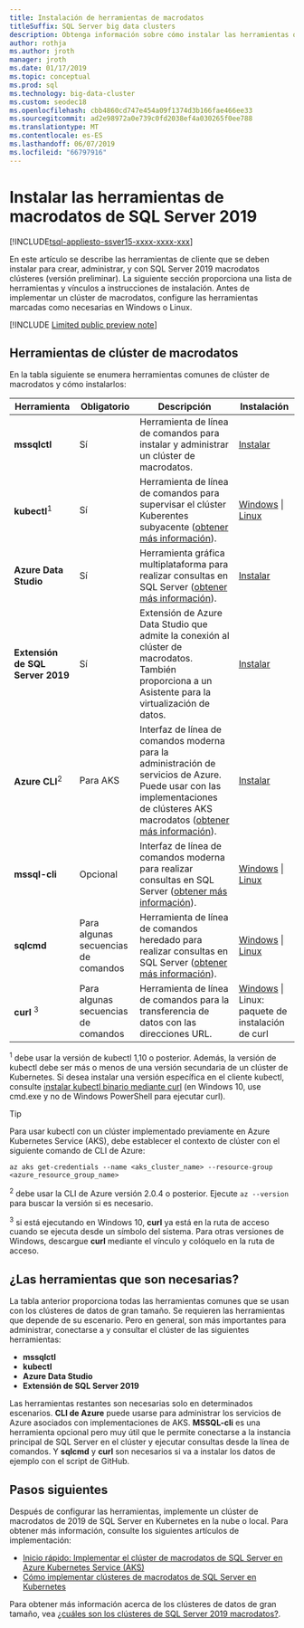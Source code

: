 ```yaml
---
title: Instalación de herramientas de macrodatos
titleSuffix: SQL Server big data clusters
description: Obtenga información sobre cómo instalar las herramientas que se usan con los clústeres de macrodatos de 2019 de SQL Server (versión preliminar).
author: rothja
ms.author: jroth
manager: jroth
ms.date: 01/17/2019
ms.topic: conceptual
ms.prod: sql
ms.technology: big-data-cluster
ms.custom: seodec18
ms.openlocfilehash: cbb4860cd747e454a09f1374d3b166fae466ee33
ms.sourcegitcommit: ad2e98972a0e739c0fd2038ef4a030265f0ee788
ms.translationtype: MT
ms.contentlocale: es-ES
ms.lasthandoff: 06/07/2019
ms.locfileid: "66797916"
---
```

# <a name="install-sql-server-2019-big-data-tools"></a>Instalar las herramientas de macrodatos de SQL Server 2019

[!INCLUDE[tsql-appliesto-ssver15-xxxx-xxxx-xxx](../includes/tsql-appliesto-ssver15-xxxx-xxxx-xxx.md)]

En este artículo se describe las herramientas de cliente que se deben instalar para crear, administrar, y con SQL Server 2019 macrodatos clústeres (versión preliminar). La siguiente sección proporciona una lista de herramientas y vínculos a instrucciones de instalación. Antes de implementar un clúster de macrodatos, configure las herramientas marcadas como necesarias en Windows o Linux.

[!INCLUDE [Limited public preview note](../includes/big-data-cluster-preview-note.md)]

## <a name="big-data-cluster-tools"></a>Herramientas de clúster de macrodatos

En la tabla siguiente se enumera herramientas comunes de clúster de macrodatos y cómo instalarlos:

| Herramienta | Obligatorio | Descripción | Instalación |
|---|---|---|---|
| **mssqlctl** | Sí | Herramienta de línea de comandos para instalar y administrar un clúster de macrodatos. | [Instalar](deploy-install-mssqlctl.md) |
| **kubectl**<sup>1</sup> | Sí | Herramienta de línea de comandos para supervisar el clúster Kuberentes subyacente ([obtener más información](https://kubernetes.io/docs/tasks/tools/install-kubectl/)). | [Windows](https://kubernetes.io/docs/tasks/tools/install-kubectl/#install-with-powershell-from-psgallery) \| [Linux](https://kubernetes.io/docs/tasks/tools/install-kubectl/#install-kubectl-binary-using-native-package-management) |
| **Azure Data Studio** | Sí | Herramienta gráfica multiplataforma para realizar consultas en SQL Server ([obtener más información](https://docs.microsoft.com/sql/azure-data-studio/what-is?view=sql-server-ver15)). | [Instalar](../azure-data-studio/download.md) |
| **Extensión de SQL Server 2019** | Sí | Extensión de Azure Data Studio que admite la conexión al clúster de macrodatos. También proporciona a un Asistente para la virtualización de datos. | [Instalar](../azure-data-studio/sql-server-2019-extension.md) |
| **Azure CLI**<sup>2</sup> | Para AKS | Interfaz de línea de comandos moderna para la administración de servicios de Azure. Puede usar con las implementaciones de clústeres AKS macrodatos ([obtener más información](https://docs.microsoft.com/cli/azure/?view=azure-cli-latest)). | [Instalar](https://docs.microsoft.com/cli/azure/install-azure-cli?view=azure-cli-latest) |
| **mssql-cli** | Opcional | Interfaz de línea de comandos moderna para realizar consultas en SQL Server ([obtener más información](https://github.com/dbcli/mssql-cli/blob/master/README.rst)). | [Windows](https://github.com/dbcli/mssql-cli/blob/master/doc/installation/windows.md) \| [Linux](https://github.com/dbcli/mssql-cli/blob/master/doc/installation/linux.md) |
| **sqlcmd** | Para algunas secuencias de comandos | Herramienta de línea de comandos heredado para realizar consultas en SQL Server ([obtener más información](https://docs.microsoft.com/sql/tools/sqlcmd-utility?view=sql-server-ver15)). | [Windows](https://www.microsoft.com/download/details.aspx?id=36433) \| [Linux](../linux/sql-server-linux-setup-tools.md) |
| **curl** <sup>3</sup> | Para algunas secuencias de comandos | Herramienta de línea de comandos para la transferencia de datos con las direcciones URL. | [Windows](https://curl.haxx.se/windows/) \| Linux: paquete de instalación de curl |

<sup>1</sup> debe usar la versión de kubectl 1,10 o posterior. Además, la versión de kubectl debe ser más o menos de una versión secundaria de un clúster de Kubernetes. Si desea instalar una versión específica en el cliente kubectl, consulte [instalar kubectl binario mediante curl](https://kubernetes.io/docs/tasks/tools/install-kubectl/#install-kubectl-binary-using-curl) (en Windows 10, use cmd.exe y no de Windows PowerShell para ejecutar curl). 

> [!TIP]
> Para usar kubectl con un clúster implementado previamente en Azure Kubernetes Service (AKS), debe establecer el contexto de clúster con el siguiente comando de CLI de Azure:
>
>    ```azurecli
>    az aks get-credentials --name <aks_cluster_name> --resource-group <azure_resource_group_name>
>    ```

<sup>2</sup> debe usar la CLI de Azure versión 2.0.4 o posterior. Ejecute `az --version` para buscar la versión si es necesario.

<sup>3</sup> si está ejecutando en Windows 10, **curl** ya está en la ruta de acceso cuando se ejecuta desde un símbolo del sistema. Para otras versiones de Windows, descargue **curl** mediante el vínculo y colóquelo en la ruta de acceso.

## <a name="which-tools-are-required"></a>¿Las herramientas que son necesarias?

La tabla anterior proporciona todas las herramientas comunes que se usan con los clústeres de datos de gran tamaño. Se requieren las herramientas que depende de su escenario. Pero en general, son más importantes para administrar, conectarse a y consultar el clúster de las siguientes herramientas:

- **mssqlctl**
- **kubectl**
- **Azure Data Studio**
- **Extensión de SQL Server 2019**

Las herramientas restantes son necesarias solo en determinados escenarios. **CLI de Azure** puede usarse para administrar los servicios de Azure asociados con implementaciones de AKS. **MSSQL-cli** es una herramienta opcional pero muy útil que le permite conectarse a la instancia principal de SQL Server en el clúster y ejecutar consultas desde la línea de comandos. Y **sqlcmd** y **curl** son necesarios si va a instalar los datos de ejemplo con el script de GitHub.

## <a name="next-steps"></a>Pasos siguientes

Después de configurar las herramientas, implemente un clúster de macrodatos de 2019 de SQL Server en Kubernetes en la nube o local. Para obtener más información, consulte los siguientes artículos de implementación:

- [Inicio rápido: Implementar el clúster de macrodatos de SQL Server en Azure Kubernetes Service (AKS)](quickstart-big-data-cluster-deploy.md)
- [Cómo implementar clústeres de macrodatos de SQL Server en Kubernetes](deployment-guidance.md)

Para obtener más información acerca de los clústeres de datos de gran tamaño, vea [¿cuáles son los clústeres de SQL Server 2019 macrodatos?](big-data-cluster-overview.md).
